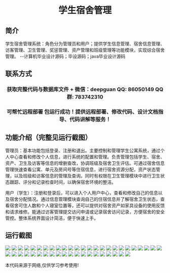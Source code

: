 <p><h1 align="center">学生宿舍管理</h1></p>

## 简介
学生宿舍管理系统：角色分为管理员和用户；提供学生信息管理、宿舍信息管理、访客管理、卫生管理、奖惩管理、资产管理和班级管理等功能模块，实现综合宿舍管理。    --计算机毕业设计源码；毕设源码；java毕业设计源码


## 联系方式
<p><h3 align="center">获取完整代码与数据库文件 + 微信：deepguan QQ: 86050149 QQ群: 783742310</h3></p>
<p><h3 align="center">可帮忙远程部署 包运行成功！提供远程部署、修改代码、设计文档指导、代码讲解等服务！</h3></p>

## 功能介绍（完整见运行截图）
管理员：基本功能包括登录、注册和退出。主要控制和管理学生公寓系统，通过个人中心查看和修改个人信息，进行系统的配置和管理。负责管理包括学生、宿舍、资产、卫生及访客等信息的增删查改，协调班级及宿舍卫生评估。可通过宿舍信息管理快速查看公寓、单元及房间号等住宿信息，进行宿舍资源分配，资产状态管理，以及班级和访客信息的管理及查询。同时有权限在卫生管理模块中进行卫生状态跟踪、评分和记录检查时间，以确保宿舍环境的整洁。

用户（学生）：注册和登录后，可以进入个人用户中心，查看和修改自己的信息以及宿舍分配情况。通过信息管理模块查询自己的住宿信息并了解宿舍卫生状态，查看宿舍可住人数和个人寝室位置等，还可以提供对宿舍资产如家具设备的使用反馈和请求维修。能通过访客管理提交访问申请或记录宿舍访问记录，方便宿舍的安全管控。整体系统界面设计简洁，便于快速上手。


## 运行截图
![](img/001.jpg)
![](img/002.jpg)
![](img/003.jpg)
![](img/004.jpg)
![](img/005.jpg)
![](img/006.jpg)
![](img/007.jpg)
![](img/008.jpg)
![](img/009.jpg)
![](img/010.jpg)
![](img/011.jpg)
![](img/012.jpg)
![](img/013.jpg)
![](img/014.jpg)
![](img/015.jpg)
![](img/016.jpg)
![](img/017.jpg)
![](img/018.jpg)
![](img/019.jpg)
![](img/020.jpg)
![](img/021.jpg)
![](img/022.jpg)
![](img/023.jpg)
![](img/024.jpg)
![](img/025.jpg)
![](img/026.jpg)
![](img/027.jpg)
![](img/028.jpg)
![](img/029.jpg)
![](img/030.jpg)
![](img/031.jpg)
![](img/032.jpg)
![](img/033.jpg)
![](img/034.jpg)
![](img/035.jpg)
![](img/036.jpg)
![](img/037.jpg)
![](img/038.jpg)
![](img/039.jpg)
![](img/040.jpg)
![](img/041.jpg)
![](img/042.jpg)
![](img/043.jpg)
![](img/044.jpg)
![](img/045.jpg)

<p>本代码来源于网络,仅供学习参考使用!</p>
